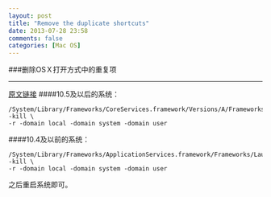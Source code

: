 ```yaml
---
layout: post
title: "Remove the duplicate shortcuts"
date: 2013-07-28 23:58
comments: false
categories: [Mac OS]
---
```





###删除OSＸ打开方式中的重复项

---

 [原文链接](http://bbs.weiphone.com/read-htm-tid-6248807.html/) 
####10.5及以后的系统：


    /System/Library/Frameworks/CoreServices.framework/Versions/A/Frameworks/LaunchServices.framework/Versions/A/Support/lsregister -kill \
    -r -domain local -domain system -domain user

####10.4及以前的系统：


    /System/Library/Frameworks/ApplicationServices.framework/Frameworks/LaunchServices.framework/Support/lsregister -kill \
    -r -domain local -domain system -domain user

之后重启系统即可。
